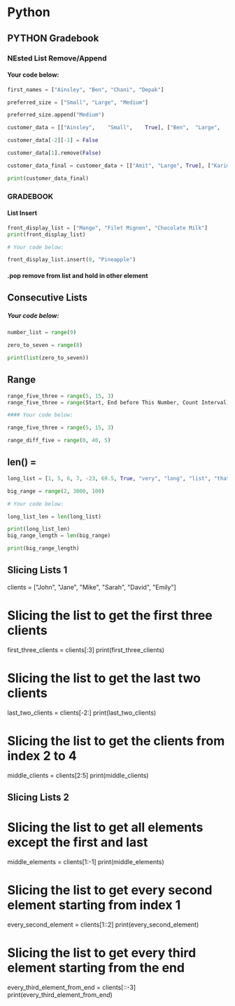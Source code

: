 
# Python
## PYTHON Gradebook 
### NEsted List Remove/Append
#### Your code below:
```py
first_names = ["Ainsley", "Ben", "Chani", "Depak"]

preferred_size = ["Small", "Large", "Medium"]

preferred_size.append("Medium")

customer_data = [["Ainsley",	"Small",	True], ["Ben",	"Large",	False], ["Chani",	"Medium",	True], ["Depak",	"Medium",	False]]

customer_data[-2][-1] = False

customer_data[1].remove(False)

customer_data_final = customer_data + [["Amit", "Large", True], ["Karim", "X-Large", False]]

print(customer_data_final)
```
### GRADEBOOK

#### List Insert
```py
front_display_list = ["Mango", "Filet Mignon", "Chocolate Milk"]
print(front_display_list)

# Your code below: 

front_display_list.insert(0, "Pineapple")
```
#### .pop remove from list and hold in other element

## Consecutive Lists
##### Your code below: 
```py
number_list = range(9)

zero_to_seven = range(8)

print(list(zero_to_seven))
```


## Range 
```py
range_five_three = range(5, 15, 3)
range_five_three = range(Start, End before This Number, Count Interval)

#### Your code below: 

range_five_three = range(5, 15, 3)

range_diff_five = range(0, 40, 5)
```
## len() = 
```py
long_list = [1, 5, 6, 7, -23, 69.5, True, "very", "long", "list", "that", "keeps", "going.", "Let's", "practice", "getting", "the", "length"]

big_range = range(2, 3000, 100)

# Your code below: 

long_list_len = len(long_list)

print(long_list_len)
big_range_length = len(big_range)

print(big_range_length)


```

## Slicing Lists 1
clients = ["John", "Jane", "Mike", "Sarah", "David", "Emily"]

# Slicing the list to get the first three clients
first_three_clients = clients[:3]
print(first_three_clients)

# Slicing the list to get the last two clients
last_two_clients = clients[-2:]
print(last_two_clients)

# Slicing the list to get the clients from index 2 to 4
middle_clients = clients[2:5]
print(middle_clients)

## Slicing Lists 2
# Slicing the list to get all elements except the first and last
middle_elements = clients[1:-1]
print(middle_elements)

# Slicing the list to get every second element starting from index 1
every_second_element = clients[1::2]
print(every_second_element)

# Slicing the list to get every third element starting from the end
every_third_element_from_end = clients[::-3]
print(every_third_element_from_end)